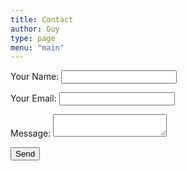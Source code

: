 ```yaml
---
title: Contact
author: Guy
type: page
menu: "main"
---
```

<!DOCTYPE html>
<html lang="en">
  <head>
    <meta charset="UTF-8" />
    <title>Contact</title>
  </head>
  <body>
    <form name="contact" action="/thank-you" netlify netlify-honeypot="bot-field">
      <p hidden>
        <label>Don’t fill this out: <input type="text" name="bot-field"/>
      <p>
        <label>Your Name: <input type="text" name="name"/></label>
      </p>
      <p>
        <label>Your Email: <input type="email" name="email"/></label>
      </p>
      <p>
        <label>Message: <textarea name="message"></textarea></label>
      </p>
      <p>
        <button type="submit">Send</button>
      </p>
    </form>
  </body>
</html>
